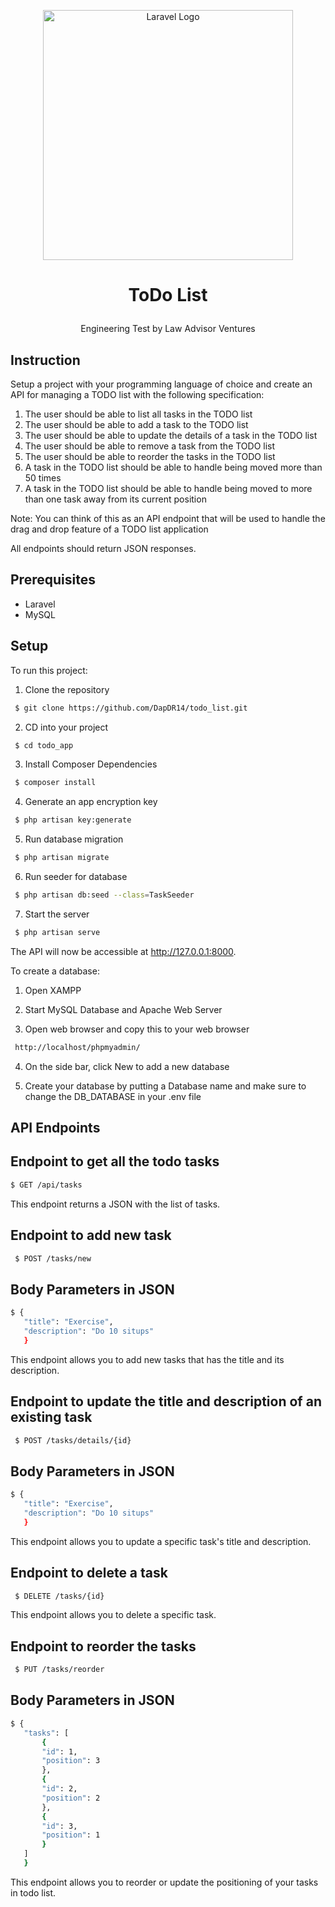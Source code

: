 <p align="center">
    <a href="https://laravel.com" target="_blank">
        <img src="https://raw.githubusercontent.com/laravel/art/master/logo-lockup/5%20SVG/2%20CMYK/1%20Full%20Color/laravel-logolockup-cmyk-red.svg" width="400" alt="Laravel Logo">
    </a>
</p>

# <p align="center">ToDo List</p>
<p align="center">
    Engineering Test by Law Advisor Ventures
</p>

## Instruction
Setup a project with your programming language of choice and create an API for managing a TODO list with the following specification:

1. The user should be able to list all tasks in the TODO list
2. The user should be able to add a task to the TODO list
3. The user should be able to update the details of a task in the TODO list
4. The user should be able to remove a task from the TODO list
5. The user should be able to reorder the tasks in the TODO list
6. A task in the TODO list should be able to handle being moved more than 50 times
7. A task in the TODO list should be able to handle being moved to more than one task away from its current position

Note: You can think of this as an API endpoint that will be used to handle the drag and drop feature of a TODO list application

All endpoints should return JSON responses.

## Prerequisites
- Laravel
- MySQL

## Setup
To run this project:

1. Clone the repository
```bash
 $ git clone https://github.com/DapDR14/todo_list.git
 ```

2. CD into your project
```bash
 $ cd todo_app
 ```

3. Install Composer Dependencies
```bash
 $ composer install
 ```

4. Generate an app encryption key
```bash
 $ php artisan key:generate
 ```

5. Run database migration
```bash
 $ php artisan migrate
 ```

6. Run seeder for database
```bash
 $ php artisan db:seed --class=TaskSeeder
 ```

7. Start the server
```bash
 $ php artisan serve
```

The API will now be accessible at http://127.0.0.1:8000.


To create a database:

1. Open XAMPP

2. Start MySQL Database and Apache Web Server

3. Open web browser and copy this to your web browser
```bash
 http://localhost/phpmyadmin/
```

4. On the side bar, click New to add a new database

5. Create your database by putting a Database name and make sure to change the DB_DATABASE in your .env file


## API Endpoints

## Endpoint to get all the todo tasks
 ```bash
 $ GET /api/tasks
 ```

 This endpoint returns a JSON with the list of tasks.

## Endpoint to add new task
```bash
 $ POST /tasks/new
 ```

## Body Parameters in JSON
 ```bash
 $ {
    "title": "Exercise",
    "description": "Do 10 situps"
    }
 ```

 This endpoint allows you to add new tasks that has the title and its description.

## Endpoint to update the title and description of an existing task
```bash
 $ POST /tasks/details/{id}
 ```

## Body Parameters in JSON
 ```bash
 $ {
    "title": "Exercise",
    "description": "Do 10 situps"
    }
 ```

 This endpoint allows you to update a specific task's title and description.

## Endpoint to delete a task
```bash
 $ DELETE /tasks/{id}
 ```

This endpoint allows you to delete a specific task.

## Endpoint to reorder the tasks
```bash
 $ PUT /tasks/reorder
 ```

## Body Parameters in JSON
 ```bash
 $ {
    "tasks": [
        {
        "id": 1,
        "position": 3
        },
        {
        "id": 2,
        "position": 2
        },
        {
        "id": 3,
        "position": 1
        }
    ]
    }
 ```

 This endpoint allows you to reorder or update the positioning of your tasks in todo list.
